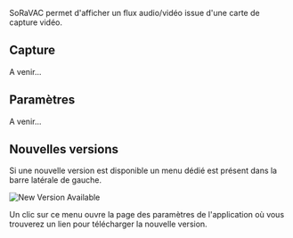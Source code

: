 ﻿SoRaVAC permet d'afficher un flux audio/vidéo issue d'une carte de capture vidéo.

## Capture

A venir...

## Paramètres

A venir...

## Nouvelles versions

Si une nouvelle version est disponible un menu dédié est présent dans la barre latérale de gauche.

![New Version Available](/Assets/Help_NewVersion.png)

Un clic sur ce menu ouvre la page des paramètres de l'application où vous trouverez un lien pour télécharger la nouvelle version.
